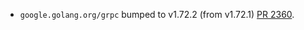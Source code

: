 * `google.golang.org/grpc` bumped to v1.72.2 (from v1.72.1) [PR 2360](https://github.com/provenance-io/provenance/pull/2360).
